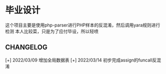 # 毕业设计


这个项目主要是使用php-parser进行PHP样本的反混淆，然后调用yara规则进行检测
本人比较菜，只是为了应付毕设，所以轻喷

## CHANGELOG
\[+\] 2022/03/09 增加全局数据表
\[+\] 2022/03/14 初步完成assign的funcall反混淆 